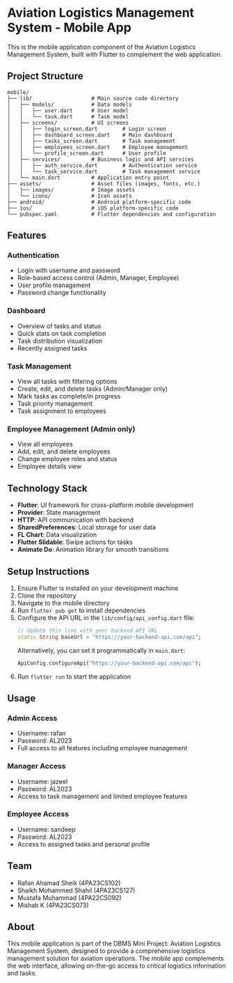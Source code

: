 # Aviation Logistics Management System - Mobile App

This is the mobile application component of the Aviation Logistics Management System, built with Flutter to complement the web application.

## Project Structure

```
mobile/
├── lib/                   # Main source code directory
│   ├── models/            # Data models
│   │   ├── user.dart      # User model
│   │   └── task.dart      # Task model
│   ├── screens/           # UI screens
│   │   ├── login_screen.dart        # Login screen
│   │   ├── dashboard_screen.dart    # Main dashboard
│   │   ├── tasks_screen.dart        # Task management
│   │   ├── employees_screen.dart    # Employee management
│   │   └── profile_screen.dart      # User profile
│   ├── services/          # Business logic and API services
│   │   ├── auth_service.dart        # Authentication service
│   │   └── task_service.dart        # Task management service
│   └── main.dart          # Application entry point
├── assets/                # Asset files (images, fonts, etc.)
│   ├── images/            # Image assets
│   └── icons/             # Icon assets
├── android/               # Android platform-specific code
├── ios/                   # iOS platform-specific code
└── pubspec.yaml           # Flutter dependencies and configuration
```

## Features

### Authentication

- Login with username and password
- Role-based access control (Admin, Manager, Employee)
- User profile management
- Password change functionality

### Dashboard

- Overview of tasks and status
- Quick stats on task completion
- Task distribution visualization
- Recently assigned tasks

### Task Management

- View all tasks with filtering options
- Create, edit, and delete tasks (Admin/Manager only)
- Mark tasks as complete/in progress
- Task priority management
- Task assignment to employees

### Employee Management (Admin only)

- View all employees
- Add, edit, and delete employees
- Change employee roles and status
- Employee details view

## Technology Stack

- **Flutter**: UI framework for cross-platform mobile development
- **Provider**: State management
- **HTTP**: API communication with backend
- **SharedPreferences**: Local storage for user data
- **FL Chart**: Data visualization
- **Flutter Slidable**: Swipe actions for tasks
- **Animate Do**: Animation library for smooth transitions

## Setup Instructions

1. Ensure Flutter is installed on your development machine
2. Clone the repository
3. Navigate to the mobile directory
4. Run `flutter pub get` to install dependencies
5. Configure the API URL in the `lib/config/api_config.dart` file:
   ```dart
   // Update this line with your backend API URL
   static String baseUrl = "https://your-backend-api.com/api";
   ```
   Alternatively, you can set it programmatically in `main.dart`:
   ```dart
   ApiConfig.configureApi("https://your-backend-api.com/api");
   ```
6. Run `flutter run` to start the application

## Usage

### Admin Access

- Username: rafan
- Password: AL2023
- Full access to all features including employee management

### Manager Access

- Username: jazeel
- Password: AL2023
- Access to task management and limited employee features

### Employee Access

- Username: sandeep
- Password: AL2023
- Access to assigned tasks and personal profile

## Team

- Rafan Ahamad Sheik (4PA23CS102)
- Shaikh Mohammed Shahil (4PA23CS127)
- Mustafa Muhammad (4PA22CS092)
- Mishab K (4PA23CS073)

## About

This mobile application is part of the DBMS Mini Project: Aviation Logistics Management System, designed to provide a comprehensive logistics management solution for aviation operations. The mobile app complements the web interface, allowing on-the-go access to critical logistics information and tasks.
